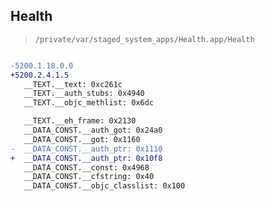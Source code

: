 ## Health

> `/private/var/staged_system_apps/Health.app/Health`

```diff

-5200.1.18.0.0
+5200.2.4.1.5
   __TEXT.__text: 0xc261c
   __TEXT.__auth_stubs: 0x4940
   __TEXT.__objc_methlist: 0x6dc

   __TEXT.__eh_frame: 0x2130
   __DATA_CONST.__auth_got: 0x24a0
   __DATA_CONST.__got: 0x1160
-  __DATA_CONST.__auth_ptr: 0x1110
+  __DATA_CONST.__auth_ptr: 0x10f8
   __DATA_CONST.__const: 0x4968
   __DATA_CONST.__cfstring: 0x40
   __DATA_CONST.__objc_classlist: 0x100

```
